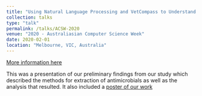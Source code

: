 ```yaml
---
title: "Using Natural Language Processing and VetCompass to Understand Antimicrobial Usage Patterns in Australia"
collection: talks
type: "talk"
permalink: /talks/ACSW-2020
venue: "2020 - Australiasian Computer Science Week"
date: 2020-02-01
location: "Melbourne, VIC, Australia"
---
```


[More information here](http://www.acsw.org.au/2020-acsw-home)

This was a presentation of our preliminary findings from our study which described the methods for extraction of antimicrobials as well as the analysis that resulted.  It also included a [poster of our work](/files/2020-HUR-PLOSONE.pdf)
